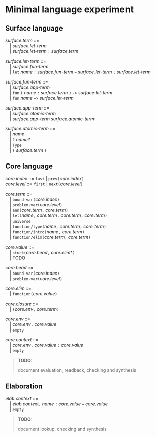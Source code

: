 # Minimal language experiment

## Surface language

_surface.term_ ::=\
&emsp;| _surface.let-term_\
&emsp;| _surface.let-term_ `:` _surface.term_

_surface.let-term_ ::=\
&emsp;| _surface.fun-term_\
&emsp;| `let` _name_ `:` _surface.fun-term_ `=` _surface.let-term_ `;` _surface.let-term_

_surface.fun-term_ ::=\
&emsp;| _surface.app-term_\
&emsp;| `fun` `(` _name_ `:` _surface.term_ `)` `->` _surface.let-term_\
&emsp;| `fun` _name_ `=>` _surface.let-term_

_surface.app-term_ ::=\
&emsp;| _surface.atomic-term_\
&emsp;| _surface.app-term_ _surface.atomic-term_

_surface.atomic-term_ ::=\
&emsp;| _name_\
&emsp;| `?` _name_?\
&emsp;| `Type`\
&emsp;| `(` _surface.term_ `)`

## Core language

_core.index_ ::= `last` | `prev(`_core.index_`)`\
_core.level_ ::= `first` | `next(`_core.level_`)`

_core.term_ ::=\
&emsp;| `bound-var(`_core.index_`)`\
&emsp;| `problem-var(`_core.level_`)`\
&emsp;| `ann(`_core.term_`,` _core.term_`)`\
&emsp;| `let(`_name_`,` _core.term_`,` _core.term_`,` _core.term_`)`\
&emsp;| `universe`\
&emsp;| `function/type(`_name_`,` _core.term_`,` _core.term_`)`\
&emsp;| `function/intro(`_name_`,` _core.term_`)`\
&emsp;| `function/elim(`_core.term_`,` _core.term_`)`

_core.value_ ::=\
&emsp;| `stuck(`_core.head_`,` _core.elim_*`)`\
&emsp;| TODO

_core.head_ ::=\
&emsp;| `bound-var(`_core.index_`)`\
&emsp;| `problem-var(`_core.level_`)`

_core.elim_ ::=\
&emsp;| `function(`_core.value_`)`

_core.closure_ ::=\
&emsp;| `(`_core.env_`,` _core.term_`)`

_core.env_ ::=\
&emsp;| _core.env_`,` _core.value_\
&emsp;| `empty`

_core.context_ ::=\
&emsp;| _core.env_`,` _core.value_ `:` _core.value_\
&emsp;| `empty`

> **TODO:**
>
> document evaluation, readback, checking and synthesis

## Elaboration

_elab.context_ ::=\
&emsp;| _elab.context_`,` _name_ `:` _core.value_ `=` _core.value_\
&emsp;| `empty`

> **TODO:**
>
> document lookup, checking and synthesis
